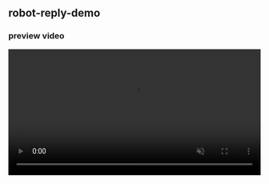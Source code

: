 
## robot-reply-demo

### preview video
 <video src="https://github.com/Hareis/robot-reply-demo/assets/11290701/4e2224d1-5bac-478d-8971-b2fba8c1c2d7" controls="controls" autoplay="autoplay" muted="muted" loop="loop"   style="width:100%;">
